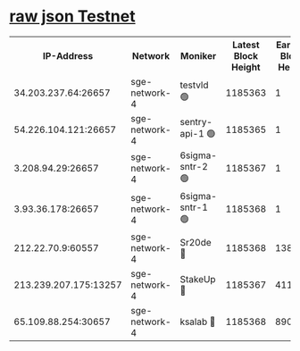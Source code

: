 
[raw json Testnet](https://rpc-check.sget.stavr.tech/sget/rpc-sget-result.json)
=


<table><tr><th>IP-Address</th><th>Network</th><th>Moniker</th><th>Latest Block Height</th><th>Earliest Block Height</th><th>Catching Up</th><th>Tx Index</th><th>Voting Power</th><th>Scan Time</th></tr><tr><td>34.203.237.64:26657</td><td>sge-network-4</td><td>testvld 🟢</td><td>1185363</td><td>1</td><td>False</td><td>on</td><td>0</td><td>2024-01-20T06:35:54.574300494UTC</td></tr><tr><td>54.226.104.121:26657</td><td>sge-network-4</td><td>sentry-api-1 🟢</td><td>1185365</td><td>1</td><td>False</td><td>on</td><td>0</td><td>2024-01-20T06:36:09.587284740UTC</td></tr><tr><td>3.208.94.29:26657</td><td>sge-network-4</td><td>6sigma-sntr-2 🟢</td><td>1185367</td><td>1</td><td>False</td><td>on</td><td>0</td><td>2024-01-20T06:36:19.737713650UTC</td></tr><tr><td>3.93.36.178:26657</td><td>sge-network-4</td><td>6sigma-sntr-1 🟢</td><td>1185368</td><td>1</td><td>False</td><td>on</td><td>0</td><td>2024-01-20T06:36:22.542825564UTC</td></tr><tr><td>212.22.70.9:60557</td><td>sge-network-4</td><td>Sr20de 🔴</td><td>1185368</td><td>138001</td><td>False</td><td>on</td><td>104</td><td>2024-01-20T06:36:25.760351277UTC</td></tr><tr><td>213.239.207.175:13257</td><td>sge-network-4</td><td>StakeUp 🔴</td><td>1185367</td><td>411001</td><td>False</td><td>off</td><td>100</td><td>2024-01-20T06:36:18.697248668UTC</td></tr><tr><td>65.109.88.254:30657</td><td>sge-network-4</td><td>ksalab 🔴</td><td>1185368</td><td>890001</td><td>False</td><td>off</td><td>1148</td><td>2024-01-20T06:36:23.172101752UTC</td></tr></table>
